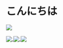 # こんにちは
![](https://github.githubassets.com/images/mona-whisper.gif)

<a href="https://github-readme-stats.vercel.app/api?username=bartenbach&show_icons=true">
  <img align="center" src="https://github-readme-stats.vercel.app/api?username=bartenbach&show_icons=true" />
</a>
<a href="https://github-readme-stats.vercel.app/api/top-langs/?username=bartenbach&langs_count=10&layout=compact">
  <img align="center" src="https://github-readme-stats.vercel.app/api/top-langs/?username=bartenbach&langs_count=10&layout=compact" />
</a>
<a href=https://github-readme-stats.vercel.app/api/wakatime?username=bartenbach>
  <img align="center" src="https://github-readme-stats.vercel.app/api/wakatime?username=bartenbach" />
</a>
